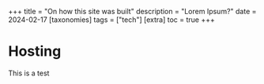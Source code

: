 +++
title = "On how this site was built"
description = "Lorem Ipsum?"
date = 2024-02-17
[taxonomies]
tags = ["tech"]
[extra]
toc = true
+++

# Hosting

This is a test
